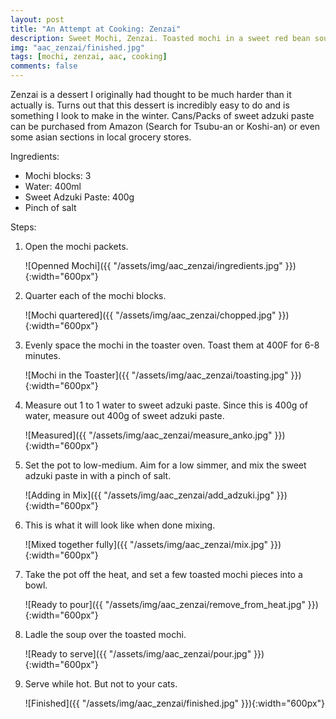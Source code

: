 ```yaml
---
layout: post
title: "An Attempt at Cooking: Zenzai"
description: Sweet Mochi, Zenzai. Toasted mochi in a sweet red bean soup.
img: "aac_zenzai/finished.jpg"
tags: [mochi, zenzai, aac, cooking]
comments: false
---
```


Zenzai is a dessert I originally had thought to be much harder than it actually is. Turns out that this dessert is incredibly easy to do and is something I look to make in the winter. Cans/Packs of sweet adzuki paste can be purchased from Amazon (Search for Tsubu-an or Koshi-an) or even some asian sections in local grocery stores.


Ingredients:
- Mochi blocks: 3
- Water: 400ml
- Sweet Adzuki Paste: 400g
- Pinch of salt


Steps:
1. Open the mochi packets.

    ![Openned Mochi]({{ "/assets/img/aac_zenzai/ingredients.jpg" }}){:width="600px"}

2. Quarter each of the mochi blocks.

    ![Mochi quartered]({{ "/assets/img/aac_zenzai/chopped.jpg" }}){:width="600px"}

3. Evenly space the mochi in the toaster oven. Toast them at 400F for 6-8 minutes.

    ![Mochi in the Toaster]({{ "/assets/img/aac_zenzai/toasting.jpg" }}){:width="600px"}

4. Measure out 1 to 1 water to sweet adzuki paste. Since this is 400g of water, measure out 400g of sweet adzuki paste.

    ![Measured]({{ "/assets/img/aac_zenzai/measure_anko.jpg" }}){:width="600px"}

5. Set the pot to low-medium. Aim for a low simmer, and mix the sweet adzuki paste in with a pinch of salt.

    ![Adding in Mix]({{ "/assets/img/aac_zenzai/add_adzuki.jpg" }}){:width="600px"}

6. This is what it will look like when done mixing.

    ![Mixed together fully]({{ "/assets/img/aac_zenzai/mix.jpg" }}){:width="600px"}

7. Take the pot off the heat, and set a few toasted mochi pieces into a bowl.

    ![Ready to pour]({{ "/assets/img/aac_zenzai/remove_from_heat.jpg" }}){:width="600px"}

8. Ladle the soup over the toasted mochi.

    ![Ready to serve]({{ "/assets/img/aac_zenzai/pour.jpg" }}){:width="600px"}

9. Serve while hot. But not to your cats.

    ![Finished]({{ "/assets/img/aac_zenzai/finished.jpg" }}){:width="600px"}
